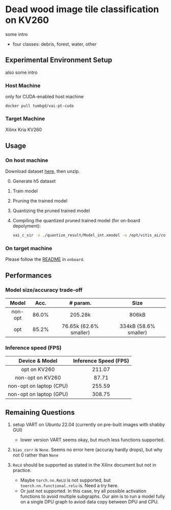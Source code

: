 # Dead wood image tile classification on KV260

some intro

- four classes: debris, forest, water, other

## Experimental Environment Setup

also some intro

### Host Machine

only for CUDA-enabled host machine

```
docker pull tumbgd/vai-pt-cuda
```

### Target Machine

Xilinx Kria KV260

## Usage

### On host machine

Download dataset [here](https://1drv.ms/u/s!Ai0oqAv9SvegzaNDvvbJgCvDqIVPuQ?e=beLLpA), then unzip.

0. Generate h5 dataset

1. Train model

2. Pruning the trained model

3. Quantizing the pruned trained model

4. Compiling the quantized pruned trained model (for on-board depolyment):

    ```bash
    vai_c_xir -x ./quantize_result/Model_int.xmodel -a /opt/vitis_ai/compiler/arch/DPUCZDX8G/KV260/arch.json -o dwc_ob -n dwc_ob
    ```

### On target machine

Please follow the [README](./onboard/README.md) in `onboard`.

## Performances

### Model size/accuracy trade-off

| Model   | Acc.  | # param.               | Size                  |
|:-------:|:-----:|:----------------------:|:---------------------:|
| non-opt | 86.0% | 205.28k                | 806kB                 |
| opt     | 85.2% | 76.65k (62.6% smaller) | 334kB (58.6% smaller) |


### Inference speed (FPS)

| Device & Model          | Inference Speed (FPS) |
|:-----------------------:|:---------------------:|
| opt on KV260            | 211.07                |
| non-opt on KV260        | 87.71                 |
| non-opt on laptop (CPU) | 255.59                |
| non-opt on laptop (GPU) | 308.75                |

## Remaining Questions

1. setup VART on Ubuntu 22.04 (currently on pre-built images with shabby GUI)
    
    - lower version VART seems okay, but much less functions supported.

2. `bias_corr` is `None`. Seems no error here (accuray hardly drops), but why not 0 rather than `None`

3. `ReLU` should be supported as stated in the Xilinx document but not in practice.
    
    - Maybe `torch.nn.ReLU` is not supported, but `toerch.nn.functional.relu` is. Need a try here.
    - Or just not supported. In this case, try all possible activation functions to avoid multiple subgraphs. Our aim is to run a model fully on a single DPU graph to aviod data copy between DPU and CPU.
